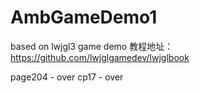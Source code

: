 # AmbGameDemo1
based on lwjgl3 game demo
教程地址：
https://github.com/lwjglgamedev/lwjglbook

page204 - over
cp17 - over
